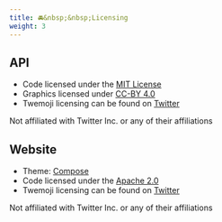 ```yaml
---
title: 🚘&nbsp;&nbsp;Licensing
weight: 3
---
```


## API

- Code licensed under the [MIT License](https://github.com/custom-twemoji/custom-twemoji-api/blob/main/LICENSE)
- Graphics licensed under [CC-BY 4.0](https://creativecommons.org/licenses/by/4.0/)
- Twemoji licensing can be found on [Twitter](https://twemoji.twitter.com)

Not affiliated with Twitter Inc. or any of their affiliations

## Website

- Theme: [Compose](https://github.com/onweru/compose/)
- Code licensed under the [Apache 2.0](https://github.com/custom-twemoji/custom-twemoji-api-website/blob/main/LICENSE)
- Twemoji licensing can be found on [Twitter](https://twemoji.twitter.com)

Not affiliated with Twitter Inc. or any of their affiliations
